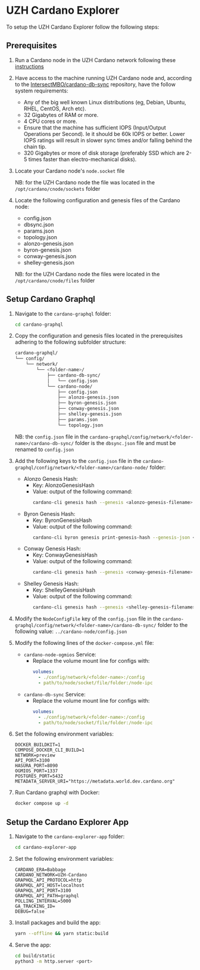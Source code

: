 # UZH Cardano Explorer

To setup the UZH Cardano Explorer follow the following steps:

## Prerequisites
1. Run a Cardano node in the UZH Cardano network following these [instructions](https://github.com/mostafachegeni/UZH-Cardano-Network)

2. Have access to the machine running UZH Cardano node and, according to the [IntersectMBO/cardano-db-sync](https://github.com/IntersectMBO/cardano-db-sync) repository, have the follow system requirements:
    * Any of the big well known Linux distributions (eg, Debian, Ubuntu, RHEL, CentOS, Arch
    etc).
    * 32 Gigabytes of RAM or more.
    * 4 CPU cores or more.
    * Ensure that the machine has sufficient IOPS (Input/Output Operations per Second). Ie it should be
    60k IOPS or better. Lower IOPS ratings will result in slower sync times and/or falling behind the
    chain tip.
    * 320 Gigabytes or more of disk storage (preferably SSD which are 2-5 times faster than
    electro-mechanical disks).

3. Locate your Cardano node's `node.socket` file

    NB: for the UZH Cardano node the file was located in the `/opt/cardano/cnode/sockets` folder

4. Locate the following configuration and genesis files of the Cardano node:
    - config.json
    - dbsync.json
    - params.json
    - topology.json
    - alonzo-genesis.json
    - byron-genesis.json
    - conway-genesis.json
    - shelley-genesis.json

    NB: for the UZH Cardano node the files were located in the `/opt/cardano/cnode/files` folder

## Setup Cardano Graphql

1. Navigate to the `cardano-graphql` folder:
    ```bash
    cd cardano-graphql
    ```

2. Copy the configuration and genesis files located in the prerequisites adhering to the following subfolder structure:
    ```bash
    cardano-graphql/
    └── config/
        └── network/
            └── <folder-name>/
                ├── cardano-db-sync/
                │   └── config.json
                └── cardano-node/
                    ├── config.json
                    ├── alonzo-genesis.json
                    ├── byron-genesis.json
                    ├── conway-genesis.json
                    ├── shelley-genesis.json
                    ├── params.json
                    └── topology.json
    ```
    NB: the `config.json` file in the `cardano-graphql/config/network/<folder-name>/cardano-db-sync/` folder is the `dbsync.json` file and must be renamed to `config.json`

3. Add the following keys to the `config.json` file in the `cardano-graphql/config/network/<folder-name>/cardano-node/` folder:
    - Alonzo Genesis Hash:
        - Key: AlonzoGenesisHash
        - Value: output of the following command:
            ```bash
            cardano-cli genesis hash --genesis <alonzo-genesis-filename>
            ```
    - Byron Genesis Hash:
        - Key: ByronGenesisHash
        - Value: output of the following command:
            ```bash
            cardano-cli byron genesis print-genesis-hash --genesis-json <byron-genesis-filename>
            ```
    - Conway Genesis Hash:
        - Key: ConwayGenesisHash
        - Value: output of the following command:
            ```bash
            cardano-cli genesis hash --genesis <conway-genesis-filename>
            ```
    - Shelley Genesis Hash:
        - Key: ShelleyGenesisHash
        - Value: output of the following command:
            ```bash
            cardano-cli genesis hash --genesis <shelley-genesis-filename>
            ```
4. Modify the `NodeConfigFile` key of the `config.json` file in the `cardano-graphql/config/network/<folder-name>/cardano-db-sync/` folder to the following value: `../cardano-node/config.json`


5. Modify the following lines of the `docker-compose.yml` file:
    - `cardano-node-ogmios` Service:
        - Replace the volume mount line for configs with:
            ```yaml
            volumes:
              - ./config/network/<folder-name>:/config
              - path/to/node/socket/file/folder:/node-ipc
            ```
    - `cardano-db-sync` Service:
        - Replace the volume mount line for configs with:
            ```yaml
            volumes:
              - ./config/network/<folder-name>:/config
              - path/to/node/socket/file/folder:/node-ipc
            ```

6. Set the following environment variables:
    ```properties
    DOCKER_BUILDKIT=1
    COMPOSE_DOCKER_CLI_BUILD=1
    NETWORK=preview
    API_PORT=3100
    HASURA_PORT=8090
    OGMIOS_PORT=1337
    POSTGRES_PORT=5432
    METADATA_SERVER_URI="https://metadata.world.dev.cardano.org"
    ```

7. Run Cardano graphql with Docker:
    ```bash
    docker compose up -d
    ```

## Setup the Cardano Explorer App

1. Navigate to the `cardano-explorer-app` folder:
    ```bash
    cd cardano-explorer-app
    ```

2. Set the following environment variables:
    ```properties
    CARDANO_ERA=Babbage
    CARDANO_NETWORK=UZH-Cardano
    GRAPHQL_API_PROTOCOL=http
    GRAPHQL_API_HOST=localhost
    GRAPHQL_API_PORT=3100
    GRAPHQL_API_PATH=graphql
    POLLING_INTERVAL=5000
    GA_TRACKING_ID=
    DEBUG=false
    ```

3. Install packages and build the app:
    ```bash
    yarn --offline && yarn static:build
    ```

4. Serve the app:
    ```bash
    cd build/static
    python3 -m http.server <port>
    ```

